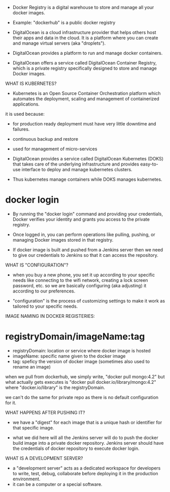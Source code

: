 - Docker Registry is a digital warehouse to store and manage all your docker images. 

- Example: "dockerhub" is a public docker registry

- DigitalOcean is a cloud infrastructure provider that helps others host their apps and data in the cloud. It is a platform where you can create and manage virtual servers (aka "droplets"). 

- DigitalOcean provides a platform to run and manage docker containers.

- DigitalOcean offers a service called DigitalOcean Container Registry, which is a private registry specifically designed to store and manage Docker images. 

WHAT IS KUBERNETES?
- Kubernetes is an Open Source Container Orchestration platform which automates the deployment, scaling and management of containerized applications. 

it is used because:
- for production ready deployment must have very little downtime and failures.
- continuous backup and restore
- used for management of micro-services

- DigitalOcean provides a service called DigitalOcean Kubernetes (DOKS) that takes care of the underlying infrastructure and provides easy-to-use interface to deploy and manage kubernetes clusters.

- Thus kubernetes manage containers while DOKS manages kubernetes.

# docker login
- By running the "docker login" command and providing your credentials, Docker verifies your identity and grants you access to the private registry. 
- Once logged in, you can perform operations like pulling, pushing, or managing Docker images stored in that registry.

- If docker image is built and pushed from a Jenkins server then we need to give our credentials to Jenkins so that it can access the repository.

WHAT IS "CONFIGURATION"?
- when you buy a new phone, you set it up according to your specific needs like connecting to the wifi network, creating a lock screen password, etc. so we are basically configuring (aka adjusting) it according to our preferences.

- "configuration" is the process of customizing settings to make it work as tailored to your specific needs.

IMAGE NAMING IN DOCKER REGISTERIES:

# registryDomain/imageName:tag

- registryDomain: location or service where docker image is hosted
- imageName: specific name given to the docker image
- tag: speficy the version of docker image (sometimes also used to rename an image)

when we pull from dockerhub, we simply write, "docker pull mongo:4.2" but what actually gets executes is "docker pull docker.io/library/mongo:4.2" where "docker.io/library" is the registryDomain.

we can't do the same for private repo as there is no default configuration for it.

WHAT HAPPENS AFTER PUSHING IT?
- we have a "digest" for each image that is a unique hash or identifier for that specific image.

- what we did here will all the Jenkins server will do to push the docker build image into a private docker repository. Jenkins server should have the credentials of docker repository to execute docker login.

WHAT IS A DEVELOPMENT SERVER?
- a "development server" acts as a dedicated workspace for developers to write, test, debug, collaborate before deploying it in the production environment.
- it can be a computer or a special software.